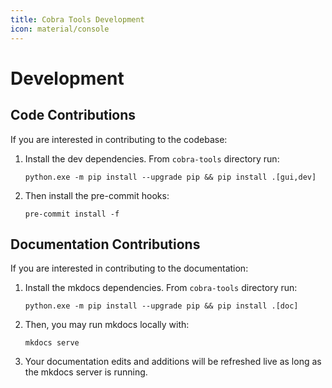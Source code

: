 ```yaml
---
title: Cobra Tools Development
icon: material/console
---
```


# Development

## Code Contributions

If you are interested in contributing to the codebase:

1. Install the dev dependencies. From `cobra-tools` directory run:
    ```
    python.exe -m pip install --upgrade pip && pip install .[gui,dev]
    ```

2. Then install the pre-commit hooks:
    
    ```
    pre-commit install -f
    ```

## Documentation Contributions

If you are interested in contributing to the documentation:

1. Install the mkdocs dependencies. From `cobra-tools` directory run:
    ```
    python.exe -m pip install --upgrade pip && pip install .[doc]
    ```

2. Then, you may run mkdocs locally with:
    
    ```
    mkdocs serve
    ```

3. Your documentation edits and additions will be refreshed live as long as the mkdocs server is running.
